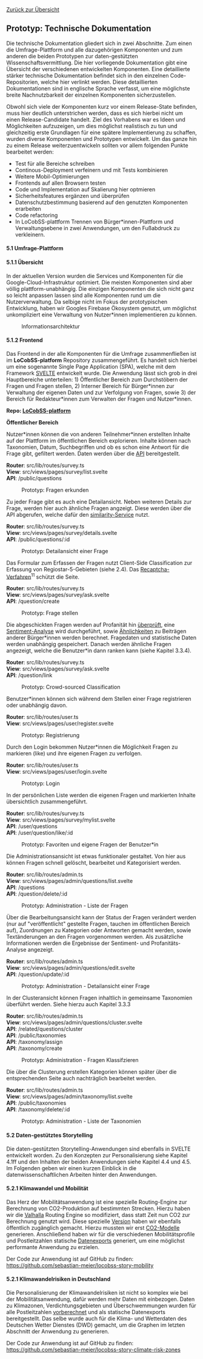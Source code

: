 <div class="print-hide">
<a href="../HTML.html">Zurück zur Übersicht</a>
</div>

## Prototyp: Technische Dokumentation

Die technische Dokumentation gliedert sich in zwei Abschnitte. Zum einen die Umfrage-Plattform und alle dazugehörigen Komponenten und zum anderen die beiden Prototypen zur daten-gestützten Wissenschaftsvermittlung. Die hier vorliegende Dokumentation gibt eine Übersicht der verschiedenen entwickelten Komponenten. Eine detaillierte stärker technische Dokumentation befindet sich in den einzelnen Code-Repositorien, welche hier verlinkt werden. Diese detaillierten Dokumentationen sind in englische Sprache verfasst, um eine möglichste breite Nachnutzbarkeit der einzelnen Komponenten sicherzustellen.

Obwohl sich viele der Komponenten kurz vor einem Release-State befinden, muss hier deutlich unterstrichen werden, dass es sich hierbei nicht um einen Release-Candidate handelt. Ziel des Vorhabens war es Ideen und Möglichkeiten aufzuzeigen, um dies möglichst realistisch zu tun und gleichzeitig erste Grundlagen für eine spätere Implementierung zu schaffen, wurden diverse Komponenten und Prototypen entwickelt. Um das ganze hin zu einem Release weiterzuentwickeln sollten vor allem folgenden Punkte bearbeitet werden:

- Test für alle Bereiche schreiben
- Continous-Deployment verfeinern und mit Tests kombinieren
- Weitere Mobil-Optimierungen
- Frontends auf allen Browsern testen
- Code und Implementation auf Skalierung hier optmieren
- Sicherheitsfeatures ergänzen und überprüfen
- Datenschutzbestimmung basierend auf den genutzten Komponenten erarbeiten
- Code refactoring
- In LoCobSS-plattform Trennen von Bürger\*innen-Plattform und Verwaltungsebene in zwei Anwendungen, um den Fußabdruck zu verkleinern. 

#### 5.1 Umfrage-Plattform

#### 5.1.1 Übersicht

In der aktuellen Version wurden die Services und Komponenten für die Google-Cloud-Infrastruktur optimiert. Die meisten Komponenten sind aber völlig plattform-unabhängig. Die einzigen Komponenten die sich nicht ganz so leicht anpassen lassen sind alle Komponenten rund um die Nutzerverwaltung. Da selbige nicht im Fokus der prototypischen Entwicklung, haben wir Googles Firebase Ökosystem genutzt, um möglichst unkompliziert eine Verwaltung von Nutzer\*innen implementieren zu können.

<figure>
<figcaption>Informationsarchitektur</figcaption>
<center><img src="https://sebastian-meier.github.io/LoCobSS-documentation/assets/images/architecture.png" alt="" /></center>
</figure>

#### 5.1.2 Frontend

Das Frontend in der alle Komponenten für die Umfrage zusammenfließen ist im **LoCobSS-platform** Repository zusammengeführt. Es handelt sich hierbei um eine sogenannte Single Page Application (SPA), welche mit dem Framework [SVELTE](https://svelte.dev/)<sup class="print"></sup> entwickelt wurde. Die Anwendung lässt sich grob in drei Hauptbereiche unterteilen: 1) Öffentlicher Bereich zum Durchstöbern der Fragen und Fragen stellen, 2) Interner Bereich für Bürger\*innen zur Verwaltung der eigenen Daten und zur Verfolgung von Fragen, sowie 3) der Bereich für Redakteur\*innen zum Verwalten der Fragen und Nutzer\*innen.

**Repo: [LoCobSS-platform](https://www.github.com/sebastian-meier/LoCobSS-platform)<sup class="print"></sup>**

**Öffentlicher Bereich**

Nutzer\*innen können die von anderen Teilnehmer\*innen erstellten Inhalte auf der Plattform im öffentlichen Bereich explorieren. Inhalte können nach Taxonomien, Datum, Suchbegriffen und ob es schon eine Antwort für die Frage gibt, gefiltert werden. Daten werden über die [API](https://www.github.com/sebastian-meier/LoCobSS-api)<sup class="print"></sup> bereitgestellt.

**Router**: src/lib/routes/survey.ts<br />
**View**: src/views/pages/survey/list.svelte<br />
**API**: /public/questions

<figure>
<figcaption>Prototyp: Fragen erkunden</figcaption>
<center><img src="https://sebastian-meier.github.io/LoCobSS-documentation/assets/images/prototype/survey_list.png" alt="" /></center>
</figure>

Zu jeder Frage gibt es auch eine Detailansicht. Neben weiteren Details zur Frage, werden hier auch ähnliche Fragen angzeigt. Diese werden über die API abgerufen, welche dafür den [similarity-Service](https://www.github.com/sebastian-meier/LoCobSS-similarity)<sup class="print"></sup> nutzt.

**Router**: src/lib/routes/survey.ts<br />
**View**: src/views/pages/survey/details.svelte<br />
**API**: /public/questions/:id

<figure>
<figcaption>Prototyp: Detailansicht einer Frage</figcaption>
<center><img src="https://sebastian-meier.github.io/LoCobSS-documentation/assets/images/prototype/survey_detail.png" alt="" /></center>
</figure>

<div class="page-break"></div>

Das Formular zum Erfassen der Fragen nutzt Client-Side Classification zur Erfassung von Regiostar-5-Gebieten (siehe 2.4). Das [Recaptcha-Verfahren](https://developers.google.com/recaptcha/docs/display)<sup class="print ignore">11</sup> schützt die Seite.

**Router**: src/lib/routes/survey.ts <br />
**View**: src/views/pages/survey/ask.svelte<br />
**API**: /question/create

<figure>
<figcaption>Prototyp: Frage stellen</figcaption>
<center><img src="https://sebastian-meier.github.io/LoCobSS-documentation/assets/images/prototype/survey_ask.png" alt="" /></center>
</figure>

<div class="page-break"></div>

Die abgeschickten Fragen werden auf Profanität hin [überprüft](https://www.github.com/sebastian-meier/LoCobSS-text-profanity)<sup class="print"></sup>, eine [Sentiment-Analyse](https://www.github.com/sebastian-meier/LoCobSS-text-sentiment)<sup class="print"></sup> wird durchgeführt, sowie [Ähnlichkeiten](https://www.github.com/sebastian-meier/LoCobSS-similarity)<sup class="print"></sup> zu Beiträgen anderer Bürger\*innen werden berechnet. Fragedaten und statistische Daten werden unabhängig gespeichert. Danach werden ähnliche Fragen angezeigt, welche die Benutzer\*in dann ranken kann (siehe Kapitel 3.3.4).

**Router**: src/lib/routes/survey.ts<br />
**View**: src/views/pages/survey/ask.svelte<br />
**API**: /question/link

<figure>
<figcaption>Prototyp: Crowd-sourced Classification</figcaption>
<center><img src="https://sebastian-meier.github.io/LoCobSS-documentation/assets/images/prototype/survey_crowd.png" alt="" /></center>
</figure>

<div class="page-break"></div>

Benutzer\*innen können sich während dem Stellen einer Frage registrieren oder unabhängig davon.

**Router**: src/lib/routes/user.ts<br />
**View**: src/views/pages/user/register.svelte

<figure>
<figcaption>Prototyp: Registrierung</figcaption>
<center><img src="https://sebastian-meier.github.io/LoCobSS-documentation/assets/images/prototype/user_register.png" alt="" /></center>
</figure>

<div class="page-break"></div>

Durch den Login bekommen Nutzer\*innen die Möglichkeit Fragen zu markieren (like) und ihre eigenen Fragen zu verfolgen.

**Router**: src/lib/routes/user.ts <br />
**View**: src/views/pages/user/login.svelte

<figure>
<figcaption>Prototyp: Login</figcaption>
<center><img src="https://sebastian-meier.github.io/LoCobSS-documentation/assets/images/prototype/user_login.png" alt="" /></center>
</figure>

<!-- <div class="page-break"></div>

**Router**: src/lib/routes/user.ts <br />
**View**: src/views/pages/user/view.svelte

<figure>
<figcaption>Prototyp: Benutzer-Account</figcaption>
<center><img src="https://sebastian-meier.github.io/LoCobSS-documentation/assets/images/prototype/user_welcome.png" alt="" /></center>
</figure> -->

<div class="page-break"></div>

In der persönlichen Liste werden die eigenen Fragen und markierten Inhalte übersichtlich zusammengeführt.

**Router**: src/lib/routes/survey.ts <br />
**View**: src/views/pages/survey/mylist.svelte<br />
**API**: /user/questions<br />
**API**: /user/question/like/:id

<figure>
<figcaption>Prototyp: Favoriten und eigene Fragen der Benutzer*in</figcaption>
<center><img src="https://sebastian-meier.github.io/LoCobSS-documentation/assets/images/prototype/user_list.png" alt="" /></center>
</figure>

<div class="page-break"></div>

Die Administrationsansicht ist etwas funktionaler gestaltet. Von hier aus können Fragen schnell gelöscht, bearbeitet und Kategorisiert werden.

**Router**: src/lib/routes/admin.ts<br />
**View**: src/views/pages/admin/questions/list.svelte<br />
**API**: /questions<br />
**API**: /question/delete/:id

<figure>
<figcaption>Prototyp: Administration - Liste der Fragen</figcaption>
<center><img src="https://sebastian-meier.github.io/LoCobSS-documentation/assets/images/prototype/questions_list.png" alt="" /></center>
</figure>

<div class="page-break"></div>

Über die Bearbeitungsansicht kann der Status der Fragen verändert werden (nur auf "veröffentlicht" gestellte Fragen, tauchen im öffentlichen Bereich auf), Zuordnungen zu Kategorien oder Antworten gemacht werden, sowie Textänderungen an den Fragen vorgenommen werden. Als zusätzliche Informationen werden die Ergebnisse der Sentiment- und Profanitäts-Analyse angezeigt.

**Router**: src/lib/routes/admin.ts <br />
**View**: src/views/pages/admin/questions/edit.svelte<br />
**API**: /question/update/:id

<figure>
<figcaption>Prototyp: Administration - Detailansicht einer Frage</figcaption>
<center><img src="https://sebastian-meier.github.io/LoCobSS-documentation/assets/images/prototype/questions_edit.png" alt="" /></center>
</figure>

<div class="page-break"></div>

In der Clusteransicht können Fragen inhaltlich in gemeinsame Taxonomien überführt werden. Siehe hierzu auch Kapitel 3.3.3

**Router**: src/lib/routes/admin.ts<br />
**View**: src/views/pages/admin/questions/cluster.svelte<br />
**API**: /related/questions/cluster<br />
**API**: /public/taxonomies<br />
**API**: /taxonomy/assign<br />
**API**: /taxonomy/create

<figure>
<figcaption>Prototyp: Administration - Fragen Klassifzieren</figcaption>
<center><img src="https://sebastian-meier.github.io/LoCobSS-documentation/assets/images/prototype/questions_cluster.png" alt="" /></center>
</figure>

<div class="page-break"></div>

Die über die Clusterung erstellen Kategorien können später über die entsprechenden Seite auch nachträglich bearbeitet werden.

**Router**: src/lib/routes/admin.ts<br />
**View**: src/views/pages/admin/taxonomy/list.svelte<br />
**API**: /public/taxonomies<br />
**API**: /taxonomy/delete/:id

<figure>
<figcaption>Prototyp: Administration - Liste der Taxonomien</figcaption>
<center><img src="https://sebastian-meier.github.io/LoCobSS-documentation/assets/images/prototype/taxonomy_list.png" alt="" /></center>
</figure>

<!-- **Router**: src/lib/routes/admin.ts<br />
**View**: src/views/pages/admin/taxonomy/edit.svelte<br />
**API**: /taxonomy/edit/:id

<figure>
<figcaption>Prototyp: Administration - Taxonomie bearbeiten</figcaption>
<center><img src="https://sebastian-meier.github.io/LoCobSS-documentation/assets/images/prototype/taxonomy_edit.png" alt="" /></center>
</figure> -->

<div class="page-break"></div>

#### 5.2 Daten-gestütztes Storytelling

Die daten-gestützten Storytelling-Anwendungen sind ebenfalls in SVELTE entwickelt worden. Zu den Konzepten zur Personalisierung siehe Kapitel 4.1ff und den Inhalten der beiden Anwendungen siehe Kapitel 4.4 und 4.5. Im Folgenden geben wir einen kurzen Einblick in die datenwissenschaftlichen Arbeiten hinter den Anwendungen.

#### 5.2.1 Klimawandel und Mobilität

Das Herz der Mobilitätsanwendung ist eine spezielle Routing-Engine zur Berechnung von CO2-Produktion auf bestimmten Strecken. Hierzu haben wir die [Valhalla](https://github.com/valhalla/valhalla)<sup class="print"></sup> Routing Engine so modifiziert, dass statt Zeit nun CO2 zur Berechnung genutzt wird. Diese spezielle [Version](https://github.com/sebastian-meier/valhalla/tree/co2)<sup class="print"></sup> haben wir ebenfalls öffentlich zugänglich gemacht. Hierzu mussten wir erst [CO2-Modelle](https://github.com/sebastian-meier/valhalla-co2) generieren. Anschließend haben wir für die verschiedenen Mobilitätsprofile und Postleitzahlen statische [Datenexports](https://www.github.com/sebastian-meier/LoCobSS-co2-data)<sup class="print"></sup> generiert, um eine möglichst performante Anwendung zu erzielen.

Der Code zur Anwendung ist auf GitHub zu finden: https://github.com/sebastian-meier/locobss-story-mobility

#### 5.2.1 Klimawandelrisiken in Deutschland

Die Personalisierung der Klimawandelrisiken ist nicht so komplex wie bei der Mobilitätsanwendung, dafür werden mehr Daten mit einbezogen. Daten zu Klimazonen, Verdichtungsgebieten und Überschwemmungen wurden für alle Postleitzahlen [vorberechnet](https://www.github.com/sebastian-meier/LoCobSS-dwd-transform)<sup class="print"></sup> und als statische Datenexports bereitgestellt. Das selbe wurde auch für die Klima- und Wetterdaten des Deutschen Wetter Dienstes (DWD) gemacht, um die Graphen im letzten Abschnitt der Anwendung zu generieren.

Der Code zur Anwendung ist auf GitHub zu finden: https://github.com/sebastian-meier/locobss-story-climate-risk-zones
